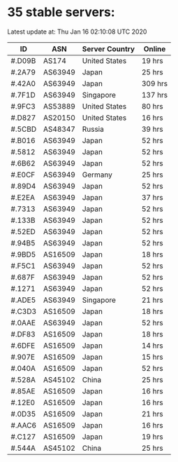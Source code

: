 # 35 stable servers:

Latest update at: Thu Jan 16 02:10:08 UTC 2020

| ID | ASN | Server Country | Online |
| -- | --- | -------------- | ------ |
| #.D09B | AS174 | United States | 19 hrs |
| #.2A79 | AS63949 | Japan | 25 hrs |
| #.42A0 | AS63949 | Japan | 309 hrs |
| #.7F1D | AS63949 | Singapore | 137 hrs |
| #.9FC3 | AS53889 | United States | 80 hrs |
| #.D827 | AS20150 | United States | 16 hrs |
| #.5CBD | AS48347 | Russia | 39 hrs |
| #.B016 | AS63949 | Japan | 52 hrs |
| #.5812 | AS63949 | Japan | 52 hrs |
| #.6B62 | AS63949 | Japan | 52 hrs |
| #.E0CF | AS63949 | Germany | 25 hrs |
| #.89D4 | AS63949 | Japan | 52 hrs |
| #.E2EA | AS63949 | Japan | 37 hrs |
| #.7313 | AS63949 | Japan | 52 hrs |
| #.133B | AS63949 | Japan | 52 hrs |
| #.52ED | AS63949 | Japan | 52 hrs |
| #.94B5 | AS63949 | Japan | 52 hrs |
| #.9BD5 | AS16509 | Japan | 18 hrs |
| #.F5C1 | AS63949 | Japan | 52 hrs |
| #.687F | AS63949 | Japan | 52 hrs |
| #.1271 | AS63949 | Japan | 52 hrs |
| #.ADE5 | AS63949 | Singapore | 21 hrs |
| #.C3D3 | AS16509 | Japan | 18 hrs |
| #.0AAE | AS63949 | Japan | 52 hrs |
| #.DF83 | AS16509 | Japan | 18 hrs |
| #.6DFE | AS16509 | Japan | 14 hrs |
| #.907E | AS16509 | Japan | 15 hrs |
| #.040A | AS16509 | Japan | 52 hrs |
| #.528A | AS45102 | China | 25 hrs |
| #.85AE | AS16509 | Japan | 16 hrs |
| #.12E0 | AS16509 | Japan | 16 hrs |
| #.0D35 | AS16509 | Japan | 21 hrs |
| #.AAC6 | AS16509 | Japan | 16 hrs |
| #.C127 | AS16509 | Japan | 19 hrs |
| #.544A | AS45102 | China | 25 hrs |

